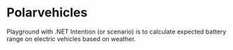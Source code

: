 # Polarvehicles
Playground with .NET
Intention (or scenario) is to calculate expected battery range on electric vehicles based on weather.
